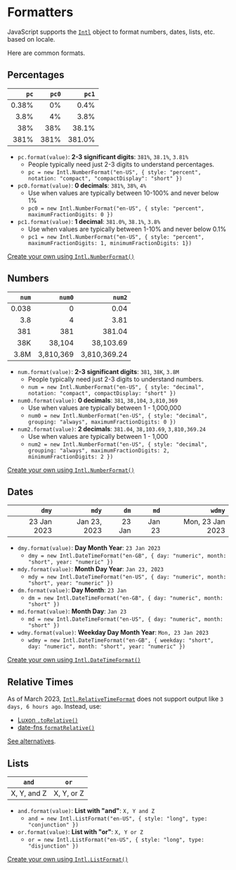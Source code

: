# Formatters

JavaScript supports the [`Intl`](https://developer.mozilla.org/en-US/docs/Web/JavaScript/Reference/Global_Objects/Intl#locale_identification_and_negotiation)
object to format numbers, dates, lists, etc. based on locale.

Here are common formats.

## Percentages

|  `pc` | `pc0` |  `pc1` |
| ----: | ----: | -----: |
| 0.38% |    0% |   0.4% |
|  3.8% |    4% |   3.8% |
|   38% |   38% |  38.1% |
|  381% |  381% | 381.0% |

- `pc.format(value)`: **2-3 significant digits**: `381%`, `38.1%`, `3.81%`
  - People typically need just 2-3 digits to understand percentages.
  - `pc = new Intl.NumberFormat("en-US", { style: "percent", notation: "compact", "compactDisplay": "short" })`
- `pc0.format(value)`: **0 decimals**: `381%`, `38%`, `4%`
  - Use when values are typically between 10-100% and never below 1%
  - `pc0 = new Intl.NumberFormat("en-US", { style: "percent", maximumFractionDigits: 0 })`
- `pc1.format(value)`: **1 decimal**: `381.0%`, `38.1%`, `3.8%`
  - Use when values are typically between 1-10% and never below 0.1%
  - `pc1 = new Intl.NumberFormat("en-US", { style: "percent", maximumFractionDigits: 1, minimumFractionDigits: 1})`

[Create your own using `Intl.NumberFormat()`](https://developer.mozilla.org/en-US/docs/Web/JavaScript/Reference/Global_Objects/Intl/NumberFormat/NumberFormat)

## Numbers

| `num` |    `num0` |       `num2` |
| ----: | --------: | -----------: |
| 0.038 |         0 |         0.04 |
|   3.8 |         4 |         3.81 |
|   381 |       381 |       381.04 |
|   38K |    38,104 |    38,103.69 |
|  3.8M | 3,810,369 | 3,810,369.24 |

- `num.format(value)`: **2-3 significant digits**: `381`, `38K`, `3.8M`
  - People typically need just 2-3 digits to understand numbers.
  - `num = new Intl.NumberFormat("en-US", { style: "decimal", notation: "compact", compactDisplay: "short" })`
- `num0.format(value)`: **0 decimals**: `381`, `38,104`, `3,810,369`
  - Use when values are typically between 1 - 1,000,000
  - `num0 = new Intl.NumberFormat("en-US", { style: "decimal", grouping: "always", maximumFractionDigits: 0 })`
- `num2.format(value)`: **2 decimals**: `381.04`, `38,103.69`, `3,810,369.24`
  - Use when values are typically between 1 - 1,000
  - `num2 = new Intl.NumberFormat("en-US", { style: "decimal", grouping: "always", maximumFractionDigits: 2, minimumFractionDigits: 2 })`

[Create your own using `Intl.NumberFormat()`](https://developer.mozilla.org/en-US/docs/Web/JavaScript/Reference/Global_Objects/Intl/NumberFormat/NumberFormat)

## Dates

|       `dmy` |        `mdy` |   `dm` |   `md` |           `wdmy` |
| ----------: | -----------: | -----: | -----: | ---------------: |
| 23 Jan 2023 | Jan 23, 2023 | 23 Jan | Jan 23 | Mon, 23 Jan 2023 |

- `dmy.format(value)`: **Day Month Year**: `23 Jan 2023`
  - `dmy = new Intl.DateTimeFormat("en-GB", { day: "numeric", month: "short", year: "numeric" })`
- `mdy.format(value)`: **Month Day Year**: `Jan 23, 2023`
  - `mdy = new Intl.DateTimeFormat("en-US", { day: "numeric", month: "short", year: "numeric" })`
- `dm.format(value)`: **Day Month**: `23 Jan`
  - `dm = new Intl.DateTimeFormat("en-GB", { day: "numeric", month: "short" })`
- `md.format(value)`: **Month Day**: `Jan 23`
  - `md = new Intl.DateTimeFormat("en-US", { day: "numeric", month: "short" })`
- `wdmy.format(value)`: **Weekday Day Month Year**: `Mon, 23 Jan 2023`
  - `wdmy = new Intl.DateTimeFormat("en-GB", { weekday: "short", day: "numeric", month: "short", year: "numeric" })`

[Create your own using `Intl.DateTimeFormat()`](https://developer.mozilla.org/en-US/docs/Web/JavaScript/Reference/Global_Objects/Intl/DateTimeFormat/DateTimeFormat)

## Relative Times

As of March 2023, [`Intl.RelativeTimeFormat`](https://developer.mozilla.org/en-US/docs/Web/JavaScript/Reference/Global_Objects/Intl/RelativeTimeFormat/RelativeTimeFormat)
does not support output like `3 days, 6 hours ago`. Instead, use:

- [Luxon `.toRelative()`](https://moment.github.io/luxon/docs/class/src/datetime.js~DateTime.html#instance-method-toRelative)
- [date-fns `formatRelative()`](https://date-fns.org/v2.29.3/docs/formatRelative)

[See alternatives](https://blog.logrocket.com/4-alternatives-to-moment-js-for-internationalizing-dates/).

## Lists

| `and`       | `or`       |
| ----------- | ---------- |
| X, Y, and Z | X, Y, or Z |

- `and.format(value)`: **List with "and"**: `X, Y and Z`
  - `and = new Intl.ListFormat("en-US", { style: "long", type: "conjunction" })`
- `or.format(value)`: **List with "or"**: `X, Y or Z`
  - `or = new Intl.ListFormat("en-US", { style: "long", type: "disjunction" })`

[Create your own using `Intl.ListFormat()`](https://developer.mozilla.org/en-US/docs/Web/JavaScript/Reference/Global_Objects/Intl/ListFormat/ListFormat)
